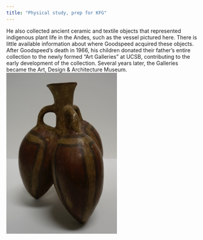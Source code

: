 ```yaml
---
title: "Physical study, prep for KFG"
---
```


He also collected ancient ceramic and textile objects that represented indigenous plant life in the Andes, such as the vessel pictured here. There is little available information about where Goodspeed acquired these objects. After Goodspeed’s death in 1966, his children donated their father’s entire collection to the newly formed “Art Galleries” at UCSB, contributing to the early development of the collection. Several years later, the Galleries became the Art, Design & Architecture Museum.
![Vase](/components/images/objects/img05.jpg)
